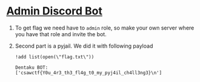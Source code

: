 [](ctf=csaw-quals-2023)
[](type=misc)
[](tags=pyjail)
[](tools=)

# [Admin Discord Bot](https://github.com/osirislab/CSAW-CTF-2023-Quals/tree/main/misc/AdminDiscordBot)

1. To get flag we need have to `admin` role, so make your own server where you have that role and invite the bot.
2. Second part is a pyjail. We did it with following payload

    ```
    !add list(open(\"flag.txt\"))
    ```
    ```
    Dentaku BOT:
    ['csawctf{Y0u_4r3_th3_fl4g_t0_my_pyj4il_ch4ll3ng3}\n']
    ```